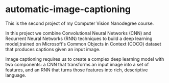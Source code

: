 # automatic-image-captioning
This is the second project of my Computer Vision Nanodegree course.

In this project we combine Convolutional Neural Networks (CNN) and Recurrent Neural Networks (RNN) techniques to build a deep learning model,trained on Microsoft's Common Objects in Context (COCO) dataset that produces captions given an input image.

Image captioning requires us to create a complex deep learning model with two components: a CNN that transforms an input image into a set of features, and an RNN that turns those features into rich, descriptive language.
